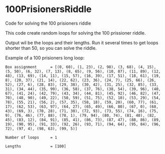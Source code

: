 # 100PrisionersRiddle
Code for solving the 100 prisioners riddle

This code create random loops for solving the 100 prissioner riddle.

Output wil be the loops and their lengths. Run it several times to get loops shorter than 50, so you can solve the riddle.


Example of a 100 prisioners long loop:
```
Box assignment      = [(0, 60), (1, 23), (2, 98), (3, 68), (4, 15), (5, 50), (6, 32), (7, 13), (8, 65), (9, 56), (10, 87), (11, 89), (12, 48), (13, 69), (14, 11), (15, 57), (16, 39), (17, 51), (18, 61), (19, 8), (20, 37), (21, 14), (22, 62), (23, 36), (24, 7), (25, 66), (26, 52), (27, 6), (28, 83), (29, 38), (30, 42), (31, 25), (32, 85), (33, 31), (34, 44), (35, 99), (36, 58), (37, 76), (38, 54), (39, 96), (40, 67), (41, 24), (42, 79), (43, 34), (44, 81), (45, 92), (46, 82), (47, 70), (48, 90), (49, 22), (50, 59), (51, 75), (52, 10), (53, 29), (54, 78), (55, 21), (56, 2), (57, 35), (58, 18), (59, 20), (60, 77), (61, 17), (62, 53), (63, 97), (64, 27), (65, 49), (66, 80), (67, 0), (68, 43), (69, 3), (70, 28), (71, 30), (72, 93), (73, 55), (74, 16), (75, 9), (76, 46), (77, 88), (78, 1), (79, 94), (80, 74), (81, 40), (82, 45), (83, 12), (84, 91), (85, 41), (86, 73), (87, 47), (88, 86), (89, 19), (90, 95), (91, 33), (92, 26), (93, 71), (94, 64), (95, 84), (96, 72), (97, 4), (98, 63), (99, 5)]

Number of loops     = 1

Lengths             = [100]
```
